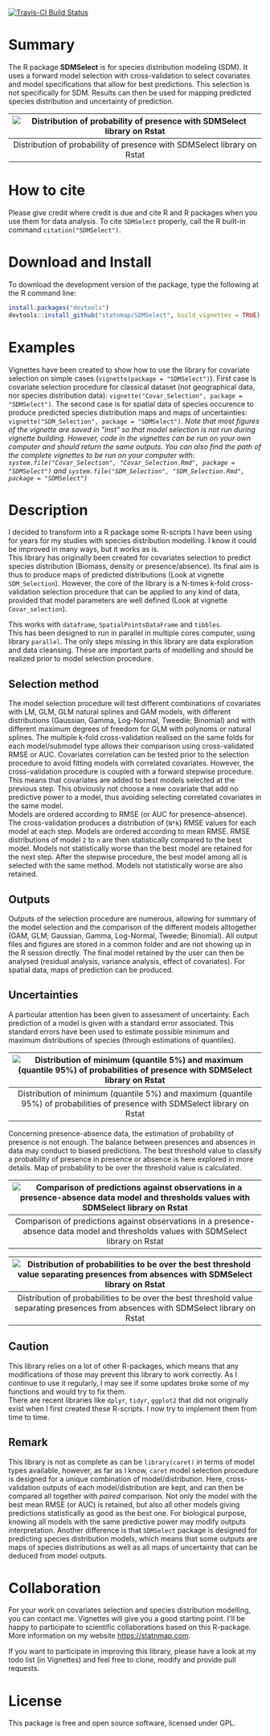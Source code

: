 [![Travis-CI Build Status](https://travis-ci.org/statnmap/SDMSelect.svg?branch=master)](https://travis-ci.org/statnmap/SDMSelect)

# Summary

The R package **SDMSelect** is for species distribution modeling (SDM). It uses a forward model selection with cross-validation to select covariates and model specifications that allow for best predictions. This selection is not specifically for SDM. Results can then be used for mapping predicted species distribution and uncertainty of prediction. 

|![Distribution of probability of presence with SDMSelect library on Rstat](https://github.com/statnmap/SDMSelect/blob/master/img/ProbaOfPresence.png)|
|:---:|
|Distribution of probability of presence with SDMSelect library on Rstat|

# How to cite
Please give credit where credit is due and cite R and R packages when you use them for data analysis. To cite `SDMSelect` properly, call the R built-in command `citation("SDMSelect")`.

# Download and Install

To download the development version of the package, type the following at the R command line:

```r
install.packages("devtools")  
devtools::install_github("statnmap/SDMSelect", build_vignettes = TRUE)
```

# Examples 
Vignettes have been created to show how to use the library for covariate selection on simple cases (`vignette(package = "SDMSelect")`). First case is covariate selection procedure for classical dataset (not geographical data, nor species distribution data): `vignette("Covar_Selection", package = "SDMSelect")`. The second case is for spatial data of species occurence to produce predicted species distribution maps and maps of uncertainties: `vignette("SDM_Selection", package = "SDMSelect")`.
*Note that most figures of the vignette are saved in "inst" so that model selection is not run during vignette building. However, code in the vignettes can be run on your own computer and should return the same outputs. You can also find the path of the complete vignettes to be run on your computer with: `system.file("Covar_Selection", "Covar_Selection.Rmd", package = "SDMSelect")` and `system.file("SDM_Selection", "SDM_Selection.Rmd", package = "SDMSelect")`*

# Description

I decided to transform into a R package some R-scripts I have been using for years for my studies with species distribution modelling. I know it could be improved in many ways, but it works as is.  
This library has originally been created for covariates selection to predict species distribution (Biomass, density or presence/absence). Its final aim is thus to produce maps of predicted distributions (Look at vignette `SDM_Selection`). However, the core of the library is a N-times k-fold cross-validation selection procedure that can be applied to any kind of data, provided that model parameters are well defined (Look at vignette `Covar_selection`).  

This works with `dataframe`, `SpatialPointsDataFrame` and `tibbles`.  
This has been designed to run in parallel in multiple cores computer, using library `parallel`.
The only steps missing in this library are data exploration and data cleansing. These are important parts of modelling and should be realized prior to model selection procedure.

## Selection method
The model selection procedure will test different combinations of covariates with LM, GLM, GLM natural splines and GAM models, with different distributions (Gaussian, Gamma, Log-Normal, Tweedie; Binomial) and with different maximum degrees of freedom for GLM with polynoms or natural splines.
The multiple k-fold cross-validation realised on the same folds for each model/submodel type allows their comparison using cross-validated RMSE or AUC. Covariates correlation can be tested prior to the selection procedure to avoid fitting models with correlated covariates. However, the cross-validation procedure is coupled with a forward stepwise procedure. This means that covariates are added to best models selected at the previous step. This obviously not choose a new covariate that add no predictive power to a model, thus avoiding selecting correlated covariates in the same model.  
Models are ordered according to RMSE (or AUC for presence-absence). The cross-validation produces a distribution of (`N*k`) RMSE values for each model at each step. Models are ordered according to mean RMSE. RMSE distributions of model `2` to `n` are then statistically compared to the best model. Models not statistically worse than the best model are retained for the next step. After the stepwise procedure, the best model among all is selected with the same method. Models not statistically worse are also retained.  

## Outputs
Outputs of the selection procedure are numerous, allowing for summary of the model selection and the comparison of the different models alltogether (GAM, GLM; Gaussian, Gamma, Log-Normal, Tweedie; Binomial). All output files and figures are stored in a common folder and are not showing up in the R session directly.
The final model retained by the user can then be analysed (residual analysis, variance analysis, effect of covariates). For spatial data, maps of prediction can be produced.  

## Uncertainties
A particular attention has been given to assessment of uncertainty. Each prediction of a model is given with a standard error associated. This standard errors have been used to estimate possible minimum and maximum distributions of species (through estimations of quantiles). 


|![Distribution of minimum (quantile 5%) and maximum (quantile 95%) of probabilities of presence with SDMSelect library on Rstat](https://github.com/statnmap/SDMSelect/blob/master/img/MinMaxProbaOfPresence.png)|
|:---:|
|Distribution of minimum (quantile 5%) and maximum (quantile 95%) of probabilities of presence with SDMSelect library on Rstat|

Concerning presence-absence data, the estimation of probability of presence is not enough. The balance between presences and absences in data may conduct to biased predictions. The best threshold value to classify a probability of presence in presence or absence is here explored in more details. Map of probability to be over the threshold value is calculated.

|![Comparison of predictions against observations in a presence-absence data model and thresholds values with SDMSelect library on Rstat](https://github.com/statnmap/SDMSelect/blob/master/img/CompObsPred.png)|
|:---:|
|Comparison of predictions against observations in a presence-absence data model and thresholds values with SDMSelect library on Rstat|


|![Distribution of probabilities to be over the best threshold value separating presences from absences with SDMSelect library on Rstat](https://github.com/statnmap/SDMSelect/blob/master/img/ProbaOverThd.png)|
|:---:|
|Distribution of probabilities to be over the best threshold value separating presences from absences with SDMSelect library on Rstat|

## Caution 
This library relies on a lot of other R-packages, which means that any modifications of those may prevent this library to work correctly. As I continue to use it regularly, I may see if some updates broke some of my functions and would try to fix them.  
There are recent libraries like `dplyr`, `tidyr`, `ggplot2` that did not originally exist when I first created these R-scripts. I now try to implement them from time to time. 

## Remark
This library is not as complete as can be `library(caret)` in terms of model types available, however, as far as I know, `caret` model selection procedure is designed for a unique combination of model/distribution. Here, cross-validation outputs of each model/distribution are kept, and can then be compared all together with *paired* comparison. Not only the model with the best mean RMSE (or AUC) is retained, but also all other models giving predictions statistically as good as the best one. For biological purpose, knowing all models with the same predictive power may modify outputs interpretation. Another difference is that `SDMSelect` package is designed for predicting species distribution models, which means that some outputs are maps of species distributions as well as all maps of uncertainty that can be deduced from model outputs.  

# Collaboration
For your work on covariates selection and species distribution modelling, you can contact me. Vignettes will give you a good starting point. I'll be happy to participate to scientific collaborations based on this R-package. More information on my website <https://statnmap.com>.  

If you want to participate in improving this library, please have a look at my todo list (in Vignettes) and feel free to clone, modify and provide pull requests.

# License
This package is free and open source software, licensed under GPL.